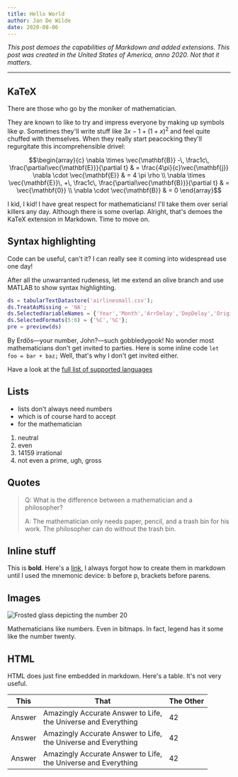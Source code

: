 ```yaml
---
title: Hello World
author: Jan De Wilde
date: 2020-08-06
---
```


*This post demoes the capabilities of Markdown and added extensions. This post was created in the United States of America, anno 2020. Not that it matters.*

***

## KaTeX

There are those who go by the moniker of mathematician. 

They are known to like to try and impress everyone by making up symbols like $\varphi$. Sometimes they'll write stuff like ${3x-1}+(1+x)^2$ and feel quite chuffed with themselves. When they really start peacocking they'll regurgitate this incomprehensible drivel:

$$\begin{array}{c}
\nabla \times \vec{\mathbf{B}} -\, \frac1c\, \frac{\partial\vec{\mathbf{E}}}{\partial t} &
= \frac{4\pi}{c}\vec{\mathbf{j}}    \nabla \cdot \vec{\mathbf{E}} & = 4 \pi \rho \\
\nabla \times \vec{\mathbf{E}}\, +\, \frac1c\, \frac{\partial\vec{\mathbf{B}}}{\partial t} & = \vec{\mathbf{0}} \\
\nabla \cdot \vec{\mathbf{B}} & = 0
\end{array}$$

I kid, I kid! I have great respect for mathematicians! I'll take them over serial killers any day. Although there is some overlap. Alright, that's demoes the KaTeX extension in Markdown. Time to move on.

## Syntax highlighting

Code can be useful, can't it? I can really see it coming into widespread use one day! 

After all the unwarranted rudeness, let me extend an olive branch and use MATLAB to show syntax highlighting.

```matlab
ds = tabularTextDatastore('airlinesmall.csv');
ds.TreatAsMissing = 'NA';
ds.SelectedVariableNames = {'Year','Month','ArrDelay','DepDelay','Origin','Dest'};
ds.SelectedFormats(5:6) = {'%C','%C'};
pre = preview(ds)
```

By Erdős—your number, John?—such gobbledygook! No wonder most mathematicians don't get invited to parties. Here is some inline code `let foo = bar + baz;` Well, that's why I don't get invited either.

Have a look at the [full list of supported languages](https://prismjs.com/#supported-languages)

## Lists

- lists don't always need numbers
- which is of course hard to accept
- for the mathematician

1. neutral 
1. even
1. 14159 irrational
1. not even a prime, ugh, gross

## Quotes

> Q: What is the difference between a mathematician and a philosopher? 
>
>A: The mathematician only needs paper, pencil, and a trash bin for his work. The philosopher can do without the trash bin.

## Inline stuff

This is **bold**. Here's a [link](https://jandewilde.org), I always forgot how to create them in markdown until I used the mnemonic device: b before p, brackets before parens.

## Images

![Frosted glass depicting the number 20](https://images.unsplash.com/photo-1523350703530-161b46e28e24?ixlib=rb-1.2.1&ixid=eyJhcHBfaWQiOjEyMDd9&auto=format&fit=crop&w=720&q=80)

Mathematicians like numbers. Even in bitmaps. In fact, legend has it some like the number twenty.

## HTML

HTML does just fine embedded in markdown. Here's a table. It's not very useful.

<table class="min-w-full divide-y divide-gray-300 bg-white my-10">
  <thead>
    <tr>
      <th class="px-6 py-3 bg-gray-100 border-b border-gray-300 text-left leading-4 font-medium">
        This
      </th>
      <th class="px-6 py-3 bg-gray-100 border-b border-gray-300 text-left leading-4 font-medium">
        That
      </th>
      <th class="px-6 py-3 bg-gray-100 border-b border-gray-300 text-right leading-4 font-medium">
        The Other
      </th>
    </tr>
  </thead>
  <tbody class="divide-y divide-gray-300">
    <tr>
      <td class="px-6 py-4 whitespace-no-wrap border-b border-gray-300">
        Answer
      </td>
      <td class="px-6 py-4 whitespace-no-wrap border-b border-gray-200">
        <div class="text-sm leading-5 text-gray-900">Amazingly Accurate Answer to Life,</div>
        <div class="text-sm leading-5 text-gray-500">the Universe and Everything</div>
      </td>
      <td class="px-6 py-4 whitespace-no-wrap border-b border-gray-200 text-right">
        42
      </td> 
    </tr>
    <tr>
      <td class="px-6 py-4 whitespace-no-wrap border-b border-gray-300">
        Answer
      </td>
      <td class="px-6 py-4 whitespace-no-wrap border-b border-gray-200">
        <div class="text-sm leading-5 text-gray-900">Amazingly Accurate Answer to Life,</div>
        <div class="text-sm leading-5 text-gray-500">the Universe and Everything</div>
      </td>
      <td class="px-6 py-4 whitespace-no-wrap border-b border-gray-200 text-right">
        42
      </td> 
    </tr>
    <tr>
      <td class="px-6 py-4 whitespace-no-wrap border-b border-gray-300">
        Answer
      </td>
      <td class="px-6 py-4 whitespace-no-wrap border-b border-gray-200">
        <div class="text-sm leading-5 text-gray-900">Amazingly Accurate Answer to Life,</div>
        <div class="text-sm leading-5 text-gray-500">the Universe and Everything</div>
      </td>
      <td class="px-6 py-4 whitespace-no-wrap border-b border-gray-200 text-right">
        42
      </td> 
    </tr>
  </tbody>
</table>



